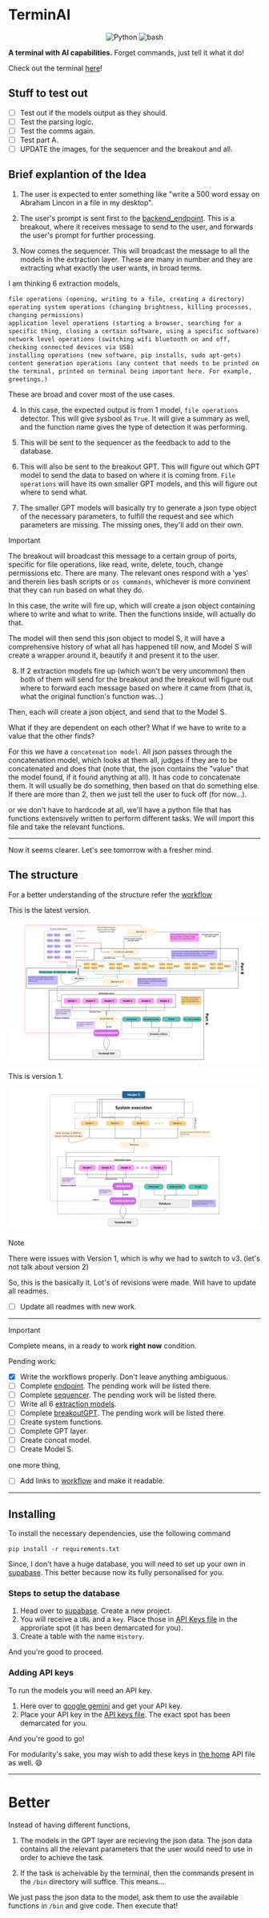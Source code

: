 # TerminAI

<p align="center">
  <img src="https://img.shields.io/badge/Code-Python-informational?style=flat&logo=python&color=blue" alt="Python" />
  <img src="https://img.shields.io/badge/Code-Bash-informational?style=flat&logo=Bash&color=yellow" alt="bash" />
</p>

**A terminal with AI capabilities.** Forget commands, just tell it what it do! 

Check out the terminal [here](./terminal_gui/README.md)!

## Stuff to test out

- [ ] Test out if the models output as they should.
- [ ] Test the parsing logic.
- [ ] Test the comms again.  
- [ ] Test part A.
- [ ] UPDATE the images, for the sequencer and the breakout and all.

## Brief explantion of the Idea

1. The user is expected to enter something like "write a 500 word essay on Abraham Lincon in a file in my desktop".

2. The user's prompt is sent first to the [backend_endpoint](./Backend_endpoit). This is a breakout, where it receives message to send to the user, and forwards the user's prompt for further processing.

3. Now comes the sequencer. This will broadcast the message to all the models in the extraction layer. These are many in number and they are extracting what exactly the user wants, in broad terms. 

I am thinking 6 extraction models,

    file operations (opening, writing to a file, creating a directory)
    operating system operations (changing brightness, killing processes, changing permissions)
    application level operations (starting a browser, searching for a specific thing, closing a certain software, using a specific software)
    network level operations (switching wifi bluetooth on and off, checking connected devices via USB)
    installing operations (new software, pip installs, sudo apt-gets)
    content generation operations (any content that needs to be printed on the terminal, printed on terminal being important here. For example, greetings.)

These are broad and cover most of the use cases.

4. In this case, the expected output is from 1 model, `file operations` detector. This will give sysbool as `True`. It will give a summary as well, and the function name gives the type of detection it was performing.

5. This will be sent to the sequencer as the feedback to add to the database. 

6. This will also be sent to the breakout GPT. This will figure out which GPT model to send the data to based on where it is coming from. `File operations` will have its own smaller GPT models, and this will figure out where to send what. 

7. The smaller GPT models will basically try to generate a json type object of the necessary parameters, to fulfill the request and see which parameters are missing. The missing ones, they'll add on their own. 

> [!IMPORTANT]
> The breakout will broadcast this message to a certain group of ports, specific for file operations, like read, write, delete, touch, change permissions etc. There are many. The relevant ones respond with a 'yes' and therein lies bash scripts or `os commands`, whichever is more convinent that they can run based on what they do.

In this case, the write will fire up, which will create a json object containing where to write and what to write. Then the functions inside, will actually do that.

The model will then send this json object to model S, it will have a comprehensive history of what all has happened till now, and Model S will create a wrapper around it, beautify it and present it to the user.

8. If 2 extraction models fire up (which won't be very uncommon) then both of them will send for the breakout and the breakout will figure out where to forward each message based on where it came from (that is, what the original function's function was...)

Then, each will create a json object, and send that to the Model S.

What if they are dependent on each other? What if we have to write to a value that the other finds? 

For this we have a `concatenation model`. All json passes through the concatenation model, which looks at them all, judges if they are to be concatenated and does that (note that, the json contains the "value" that the model found, if it found anything at all). It has code to concatenate them. It will usually be do something, then based on that do something else. If there are more than 2, then we just tell the user to fuck off (for now...).

or we don't have to hardcode at all, we'll have a python file that has functions extensively written to perform different tasks. We will import this file and take the relevant functions.

---

Now it seems clearer. Let's see tomorrow with a fresher mind.

## The structure

For a better understanding of the structure refer the [workflow](./idea/README.md)

This is the latest version.

![Architecture](./idea/TerminAI_v3.png)

This is version 1.

![Architecture](./idea/TerminAI.png)

> [!NOTE]
> There were issues with Version 1, which is why we had to switch to v3. (let's not talk about version 2)

So, this is the basically it. Lot's of revisions were made. Will have to update all readmes.

- [ ] Update all readmes with new work.

---

> [!IMPORTANT]
> Complete means, in a ready to work **right now** condition.

Pending work:

- [x] Write the workflows properly. Don't leave anything ambiguous.
- [ ] Complete [endpoint](./Backend_endpoint). The pending work will be listed there. 
- [ ] Complete [sequencer](./Sequencer). The pending work will be listed there.
- [ ] Write all 6 [extraction models](./extraction_models). 
- [ ] Complete [breakoutGPT](./BreakoutGPT). The pending work will be listed there.
- [ ] Create system functions.
- [ ] Complete GPT layer.
- [ ] Create concat model.
- [ ] Create Model S.

one more thing,

- [ ] Add links to [workflow](./idea/README.md) and make it readable.

---

## Installing

To install the necessary dependencies, use the following command

    pip install -r requirements.txt

Since, I don't have a huge database, you will need to set up your own in [supabase](https://supabase.com/). This better because now its fully personalised for you.

### Steps to setup the database

1. Head over to [supabase](https://supabase.com/). Create a new project.
2. You will receive a `URL` and a `key`. Place those in [API Keys file](./Sequencer/api_keys.py) in the approriate spot (it has been demarcated for you).
3. Create a table with the name `History`.

And you're good to proceed.

### Adding API keys

To run the models you will need an API key. 

1. Here over to [google gemini](https://ai.google.dev/gemini-api/docs/api-key) and get your API key.
2. Place your API key in the [API keys file](./extraction_models/api_keys.py). The exact spot has been demarcated for you.

And you're good to go!

For modularity's sake, you may wish to add these keys in [the home](./api_keys.py) API file as well. :smile:

---

# Better

Instead of having different functions, 

1. The models in the GPT layer are recieving the json data. The json data contains all the relevant parameters that the user would need to use in order to achieve the task.

2. If the task is acheivable by the terminal, then the commands present in the `/bin` directory will suffice. This means...

We just pass the json data to the model, ask them to use the available functions in `/bin` and give code. Then execute that! 